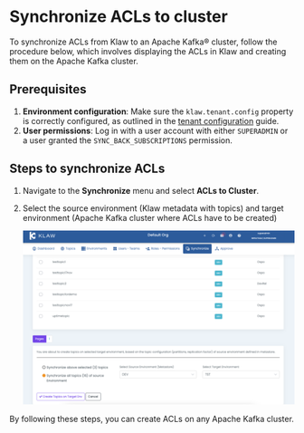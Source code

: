 # Synchronize ACLs to cluster

To synchronize ACLs from Klaw to an Apache Kafka® cluster, follow the
procedure below, which involves displaying the ACLs in Klaw and creating
them on the Apache Kafka cluster.

## Prerequisites

1. **Environment configuration**: Make sure the `klaw.tenant.config` property is correctly configured, as outlined in
   the [tenant configuration](tenant-config.md) guide.
2. **User permissions**: Log in with a user account with either `SUPERADMIN` or a user granted
   the `SYNC_BACK_SUBSCRIPTIONS` permission.

## Steps to synchronize ACLs

1. Navigate to the **Synchronize** menu and select **ACLs to Cluster**.
2. Select the source environment (Klaw metadata with topics) and target
   environment (Apache Kafka cluster where ACLs have to be created)

   ![Screenshot Klaw's Synchronize ACLs to Cluster page. It shows a list of ACLs that can be chosen by checking a checkbox to be synchronized to a specific Kafka cluster. The list is organized into columns that display the topic name, the environment and the team. Below the table is a form to create topics on target environment where user can chose between to synchronise only the selected or all topics. The user can configure from which Klaw environment to which Cluster environment the data is synced.](../../../static/images/sync/SyncTopicsToCluster.png)

By following these steps, you can create ACLs on any Apache Kafka
cluster.
